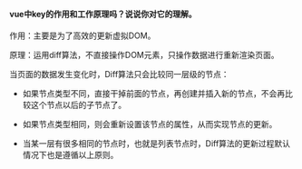 #### vue中key的作用和工作原理吗？说说你对它的理解。

作用：主要是为了高效的更新虚拟DOM。

原理：运用diff算法，不直接操作DOM元素，只操作数据进行重新渲染页面。

当页面的数据发生变化时，Diff算法只会比较同一层级的节点：

* 如果节点类型不同，直接干掉前面的节点，再创建并插入新的节点，不会再比较这个节点以后的子节点了。

* 如果节点类型相同，则会重新设置该节点的属性，从而实现节点的更新。

* 当某一层有很多相同的节点时，也就是列表节点时，Diff算法的更新过程默认情况下也是遵循以上原则。